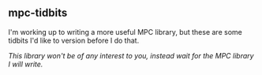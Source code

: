 ## mpc-tidbits

I'm working up to writing a more useful MPC library, but these are some tidbits I'd like to version before I do that.

*This library won't be of any interest to you, instead wait for the MPC library I will write.*

